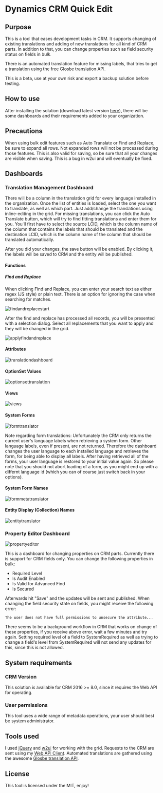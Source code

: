 # Dynamics CRM Quick Edit

## Purpose
This is a tool that eases development tasks in CRM.
It supports changing of existing translations and adding of new translations for all kind of CRM parts.
In addition to that, you can change properties such as field security status on fields in bulk.

There is an automated translation feature for missing labels, that tries to get a translation using the free Glosbe translation API.

This is a beta, use at your own risk and export a backup solution before testing.

## How to use
After installing the solution (download latest version [here](https://github.com/DigitalFlow/Xrm-Quick-Edit/releases)), there will be some dashboards and their requirements added to your organization.

## Precautions
When using bulk edit features such as Auto Translate or Find and Replace, be sure to expand all rows. Not expanded rows will not be processed during those features. This is also valid for saving, so be sure that all your changes are visible when saving.
This is a bug in w2ui and will eventually be fixed.

## Dashboards
### Translation Management Dashboard
There will be a column in the translation grid for every language installed in the organization.
Once the list of entities is loaded, select the one you want to translate, as well as which part.
Just add/change the translations using inline-editing in the grid.
For missing translations, you can click the Auto Translate button, which will try to find fitting translations and enter them for you. You'll first have to select the source LCID, which is the column name of the column that contains the labels that should be translated and the destination LCID, which is the column name of the column that should be translated automatically.

After you did your changes, the save button will be enabled. By clicking it, the labels will be saved to CRM and the entity will be published.

#### Functions
##### Find and Replace
When clicking Find and Replace, you can enter your search text as either regex (JS style) or plain text.
There is an option for ignoring the case when searching for matches.

![findandreplacestart](https://cloud.githubusercontent.com/assets/4287938/22790460/93e81880-eee6-11e6-87ef-a9761ccd821c.PNG)

After the find and replace has processed all records, you will be presented with a selection dialog.
Select all replacements that you want to apply and they will be changed in the grid.

![applyfindandreplace](https://cloud.githubusercontent.com/assets/4287938/22790577/f210c70e-eee6-11e6-8b86-a32fd65ba017.PNG)

#### Attributes
![translationdashboard](https://cloud.githubusercontent.com/assets/4287938/22001408/53ac0992-dc45-11e6-8d19-940516221d9f.PNG)

#### OptionSet Values
![optionsettranslation](https://cloud.githubusercontent.com/assets/4287938/22116927/58ebb798-de72-11e6-97b2-fff3327acc38.PNG)

#### Views
![views](https://cloud.githubusercontent.com/assets/4287938/22352769/d7baed72-e41d-11e6-9aea-c70246cfdf29.PNG)

#### System Forms
![formtranslator](https://cloud.githubusercontent.com/assets/4287938/22186986/dc2bcfd8-e0fe-11e6-9f86-b9b61ddfb8dc.PNG)

Note regarding form translations: Unfortunately the CRM only returns the current user's language labels when retrieving a system form. Other language labels, even if present, are not returned. Therefore the dashboard changes the user language to each installed language and retrieves the form, for being able to display all labels. After having retrieved all of the forms, your user language is restored to your initial value again.
So please note that you should not abort loading of a form, as you might end up with a differnt language id (which you can of course just switch back in your options).

#### System Form Names
![formmetatranslator](https://cloud.githubusercontent.com/assets/4287938/22621293/abe84faa-eb20-11e6-8d03-f281fadd5ef8.PNG)

#### Entity Display (Collection) Names
![entitytranslator](https://cloud.githubusercontent.com/assets/4287938/22621291/a1596fba-eb20-11e6-82de-f56ac00aca55.PNG)

### Property Editor Dashboard
![propertyeditor](https://cloud.githubusercontent.com/assets/4287938/22862381/b547167c-f12d-11e6-838c-633358003d59.PNG)

This is a dashboard for changing properties on CRM parts. Currently there is support for CRM fields only.
You can change the following properties in bulk:
- Required Level
- Is Audit Enabled
- Is Valid for Advanced Find
- Is Secured

Afterwards hit "Save" and the updates will be sent and published.
When changing the field security state on fields, you might receive the following error:
```
The user does not have full permissions to unsecure the attribute...
```

There seems to be a background workflow in CRM that works on change of these properties, if you receive above error, wait a few minutes and try again. 
Setting required level of a field to SystemRequired as well as trying to change a field's level from SystemRequired will not send any updates for this, since this is not allowed.


## System requirements
### CRM Version
This solution is available for CRM 2016 >= 8.0, since it requires the Web API for operating.

### User permissions
This tool uses a wide range of metadata operations, your user should best be system administrator.

## Tools used
I used [jQuery](https://github.com/jquery/jquery) and [w2ui](https://github.com/vitmalina/w2ui) for working with the grid.
Requests to the CRM are sent using my [Web API Client](https://github.com/DigitalFlow/Xrm-WebApi-Client).
Automated translations are gathered using the awesome [Glosbe translation API](https://de.glosbe.com/a-api).

## License
This tool is licensed under the MIT, enjoy!
